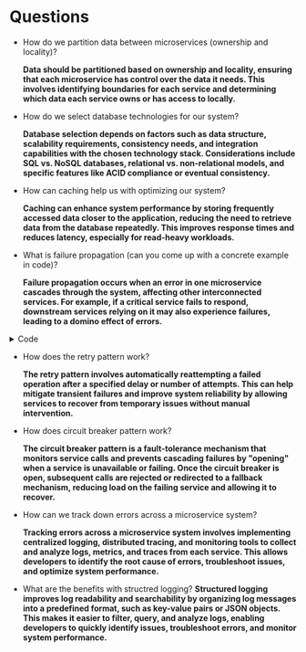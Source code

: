 # Questions

- How do we partition data between microservices (ownership and locality)?

  **Data should be partitioned based on ownership and locality, ensuring that each microservice has control over the data it needs. This involves identifying boundaries for each service and determining which data each service owns or has access to locally.**

- How do we select database technologies for our system?

  **Database selection depends on factors such as data structure, scalability requirements, consistency needs, and integration capabilities with the chosen technology stack. Considerations include SQL vs. NoSQL databases, relational vs. non-relational models, and specific features like ACID compliance or eventual consistency.**

- How can caching help us with optimizing our system?

  **Caching can enhance system performance by storing frequently accessed data closer to the application, reducing the need to retrieve data from the database repeatedly. This improves response times and reduces latency, especially for read-heavy workloads.**

- What is failure propagation (can you come up with a concrete example in code)?

  **Failure propagation occurs when an error in one microservice cascades through the system, affecting other interconnected services. For example, if a critical service fails to respond, downstream services relying on it may also experience failures, leading to a domino effect of errors.**


<details>
  <summary>Code</summary>
  
  ```csharp
  public void PerformTask()
  {
      try
      {
          // Simulate an error
          throw new Exception("Error in Service A");
      }
      catch (Exception ex)
      {
          Console.WriteLine($"Error in Service A: {ex.Message}");
          // Log the error
          LogError(ex);
          // Propagate the error to dependent services
          ServiceB serviceB = new ServiceB();
          serviceB.HandleError(ex);
      }
  }
```
</details>

- How does the retry pattern work?

  **The retry pattern involves automatically reattempting a failed operation after a specified delay or number of attempts. This can help mitigate transient failures and improve system reliability by allowing services to recover from temporary issues without manual intervention.**

- How does circuit breaker pattern work?

  **The circuit breaker pattern is a fault-tolerance mechanism that monitors service calls and prevents cascading failures by "opening" when a service is unavailable or failing. Once the circuit breaker is open, subsequent calls are rejected or redirected to a fallback mechanism, reducing load on the failing service and allowing it to recover.**

- How can we track down errors across a microservice system?

  **Tracking errors across a microservice system involves implementing centralized logging, distributed tracing, and monitoring tools to collect and analyze logs, metrics, and traces from each service. This allows developers to identify the root cause of errors, troubleshoot issues, and optimize system performance.**

- What are the benefits with structred logging?
  **Structured logging improves log readability and searchability by organizing log messages into a predefined format, such as key-value pairs or JSON objects. This makes it easier to filter, query, and analyze logs, enabling developers to quickly identify issues, troubleshoot errors, and monitor system performance.**
